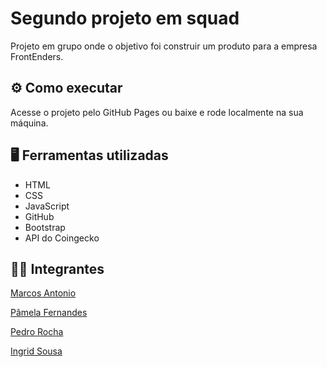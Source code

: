 # Segundo projeto em squad
Projeto em grupo onde o objetivo foi construir um produto para a empresa FrontEnders.

## :gear: Como executar
Acesse o projeto pelo GitHub Pages ou baixe e rode localmente na sua máquina.

## :desktop_computer: Ferramentas utilizadas
- HTML
- CSS
- JavaScript
- GitHub
- Bootstrap
- API do Coingecko

## :man_technologist: Integrantes
[Marcos Antonio](https://github.com/WillJr627)

[Pâmela Fernandes](https://github.com/Pamela-fc)

[Pedro Rocha](https://github.com/PlatinusEquinox)

[Ingrid Sousa](https://github.com/Triangi3)
